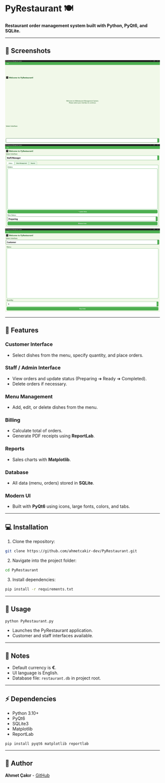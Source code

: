 # PyRestaurant 🍽️

**Restaurant order management system built with Python, PyQt6, and SQLite.**  

---

## 📸 Screenshots

<p float="left">
  <img src="images/screenshot1.png" width="650" />
  <img src="images/screenshot2.png" width="650" />
  <img src="images/screenshot3.png" width="650" />
</p>

---

## 🔧 Features

### Customer Interface
- Select dishes from the menu, specify quantity, and place orders.

### Staff / Admin Interface
- View orders and update status (Preparing ➔ Ready ➔ Completed).  
- Delete orders if necessary.

### Menu Management
- Add, edit, or delete dishes from the menu.

### Billing
- Calculate total of orders.  
- Generate PDF receipts using **ReportLab**.

### Reports
- Sales charts with **Matplotlib**.

### Database
- All data (menu, orders) stored in **SQLite**.

### Modern UI
- Built with **PyQt6** using icons, large fonts, colors, and tabs.

---

## 💻 Installation

1. Clone the repository:

```bash
git clone https://github.com/ahmetcakir-dev/PyRestaurant.git
```

2. Navigate into the project folder:

```bash
cd PyRestaurant
```

3. Install dependencies:

```bash
pip install -r requirements.txt
```

---

## 🚀 Usage

```bash
python PyRestaurant.py
```

- Launches the PyRestaurant application.  
- Customer and staff interfaces available.  

---

## 📑 Notes

- Default currency is **€**.  
- UI language is English.  
- Database file: `restaurant.db` in project root. 

---

## ⚡ Dependencies

- Python 3.10+  
- PyQt6  
- SQLite3  
- Matplotlib  
- ReportLab  

```
pip install pyqt6 matplotlib reportlab
```

---

## 📌 Author

**Ahmet Çakır** - [GitHub](https://github.com/ahmetcakir-dev)
